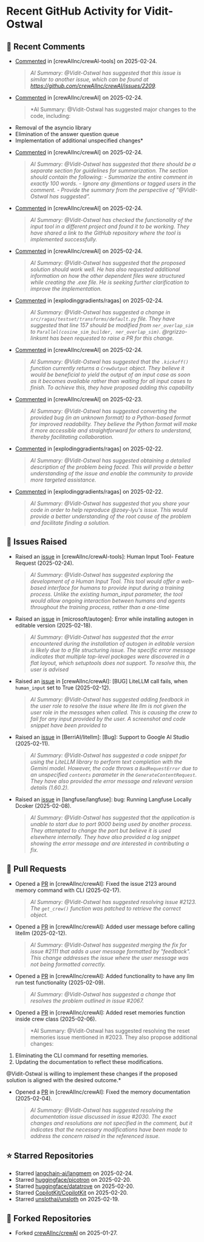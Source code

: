 # Recent GitHub Activity for Vidit-Ostwal

## 💬 Recent Comments
- [Commented](https://github.com/crewAIInc/crewAI-tools/issues/223#issuecomment-2679221846) in [crewAIInc/crewAI-tools] on 2025-02-24.
  > *AI Summary: @Vidit-Ostwal has suggested that this issue is similar to another issue, which can be found at https://github.com/crewAIInc/crewAI/issues/2209.*
- [Commented](https://github.com/crewAIInc/crewAI/issues/2209#issuecomment-2679194991) in [crewAIInc/crewAI] on 2025-02-24.
  > *AI Summary: @Vidit-Ostwal has suggested major changes to the code, including:

* Removal of the asyncio library
* Elimination of the answer question queue
* Implementation of additional unspecified changes*
- [Commented](https://github.com/crewAIInc/crewAI/issues/2209#issuecomment-2679150186) in [crewAIInc/crewAI] on 2025-02-24.
  > *AI Summary: @Vidit-Ostwal has suggested that there should be a separate section for guidelines for summarization. The section should contain the following: - Summarize the entire comment in exactly 100 words. - Ignore any @mentions or tagged users in the comment. - Provide the summary from the perspective of "@Vidit-Ostwal has suggested".*
- [Commented](https://github.com/crewAIInc/crewAI/issues/2209#issuecomment-2679140315) in [crewAIInc/crewAI] on 2025-02-24.
  > *AI Summary: @Vidit-Ostwal has checked the functionality of the input tool in a different project and found it to be working. They have shared a link to the GitHub repository where the tool is implemented successfully.*
- [Commented](https://github.com/crewAIInc/crewAI/issues/2207#issuecomment-2678315696) in [crewAIInc/crewAI] on 2025-02-24.
  > *AI Summary: @Vidit-Ostwal has suggested that the proposed solution should work well. He has also requested additional information on how the other dependent files were structured while creating the .exe file. He is seeking further clarification to improve the implementation.*
- [Commented](https://github.com/explodinggradients/ragas/issues/1932#issuecomment-2678301644) in [explodinggradients/ragas] on 2025-02-24.
  > *AI Summary: @Vidit-Ostwal has suggested a change in `src/ragas/testset/transforms/default.py` file. They have suggested that line 157 should be modified from `ner_overlap_sim` to `Parallel(cosine_sim_builder, ner_overlap_sim)`. @rgrizzo-linksmt has been requested to raise a PR for this change.*
- [Commented](https://github.com/crewAIInc/crewAI/issues/2206#issuecomment-2677521676) in [crewAIInc/crewAI] on 2025-02-24.
  > *AI Summary: @Vidit-Ostwal has suggested that the `.kickoff()` function currently returns a `CrewOutput` object. They believe it would be beneficial to yield the output of an input case as soon as it becomes available rather than waiting for all input cases to finish. To achieve this, they have proposed adding this capability*
- [Commented](https://github.com/crewAIInc/crewAI/issues/2197#issuecomment-2676858424) in [crewAIInc/crewAI] on 2025-02-23.
  > *AI Summary: @Vidit-Ostwal has suggested converting the provided bug (in an unknown format) to a Python-based format for improved readability. They believe the Python format will make it more accessible and straightforward for others to understand, thereby facilitating collaboration.*
- [Commented](https://github.com/explodinggradients/ragas/issues/1932#issuecomment-2676191712) in [explodinggradients/ragas] on 2025-02-22.
  > *AI Summary: @Vidit-Ostwal has suggested obtaining a detailed description of the problem being faced. This will provide a better understanding of the issue and enable the community to provide more targeted assistance.*
- [Commented](https://github.com/explodinggradients/ragas/issues/1731#issuecomment-2676190883) in [explodinggradients/ragas] on 2025-02-22.
  > *AI Summary: @Vidit-Ostwal has suggested that you share your code in order to help reproduce @zoey-lyu's issue. This would provide a better understanding of the root cause of the problem and facilitate finding a solution.*

## 🐛 Issues Raised
- Raised an [issue](https://github.com/crewAIInc/crewAI-tools/issues/223) in [crewAIInc/crewAI-tools]: Human Input Tool- Feature Request (2025-02-24).
  > *AI Summary: @Vidit-Ostwal has suggested exploring the development of a Human Input Tool. This tool would offer a web-based interface for humans to provide input during a training process. Unlike the existing human_input parameter, the tool would allow ongoing interaction between humans and agents throughout the training process, rather than a one-time*
- Raised an [issue](https://github.com/microsoft/autogen/issues/5591) in [microsoft/autogen]: Error while installing autogen in editable version (2025-02-18).
  > *AI Summary: @Vidit-Ostwal has suggested that the error encountered during the installation of autogen in editable version is likely due to a file structuring issue. The specific error message indicates that multiple top-level packages were discovered in a flat layout, which setuptools does not support. To resolve this, the user is advised*
- Raised an [issue](https://github.com/crewAIInc/crewAI/issues/2111) in [crewAIInc/crewAI]: [BUG] LiteLLM call fails, when `human_input` set to True (2025-02-12).
  > *AI Summary: @Vidit-Ostwal has suggested adding feedback in the user role to resolve the issue where lite llm is not given the user role in the messages when called. This is causing the crew to fail for any input provided by the user. A screenshot and code snippet have been provided to*
- Raised an [issue](https://github.com/BerriAI/litellm/issues/8467) in [BerriAI/litellm]: [Bug]: Support to Google AI Studio (2025-02-11).
  > *AI Summary: @Vidit-Ostwal has suggested a code snippet for using the LiteLLM library to perform text completion with the Gemini model. However, the code throws a `BadRequestError` due to an unspecified `contents` parameter in the `GenerateContentRequest`. They have also provided the error message and relevant version details (1.60.2).*
- Raised an [issue](https://github.com/langfuse/langfuse/issues/5432) in [langfuse/langfuse]: bug: Running Langfuse Locally Dcoker (2025-02-08).
  > *AI Summary: @Vidit-Ostwal has suggested that the application is unable to start due to port 9000 being used by another process. They attempted to change the port but believe it is used elsewhere internally. They have also provided a log snippet showing the error message and are interested in contributing a fix.*

## 🚀 Pull Requests
- Opened a [PR](https://github.com/crewAIInc/crewAI/pull/2155) in [crewAIInc/crewAI]: Fixed the issue 2123 around memory command with CLI (2025-02-17).
  > *AI Summary: @Vidit-Ostwal has suggested resolving issue #2123. The `get_crew()` function was patched to retrieve the correct object.*
- Opened a [PR](https://github.com/crewAIInc/crewAI/pull/2112) in [crewAIInc/crewAI]: Added user message before calling litellm (2025-02-12).
  > *AI Summary: @Vidit-Ostwal has suggested merging the fix for issue #2111 that adds a user message formatted by "feedback". This change addresses the issue where the user message was not being formatted correctly.*
- Opened a [PR](https://github.com/crewAIInc/crewAI/pull/2071) in [crewAIInc/crewAI]: Added functionality to have any llm run test functionality (2025-02-09).
  > *AI Summary: @Vidit-Ostwal has suggested a change that resolves the problem outlined in issue #2067.*
- Opened a [PR](https://github.com/crewAIInc/crewAI/pull/2047) in [crewAIInc/crewAI]: Added reset memories function inside crew class (2025-02-06).
  > *AI Summary: @Vidit-Ostwal has suggested resolving the reset memories issue mentioned in #2023. They also propose additional changes:

1. Eliminating the CLI command for resetting memories.
2. Updating the documentation to reflect these modifications.

@Vidit-Ostwal is willing to implement these changes if the proposed solution is aligned with the desired outcome.*
- Opened a [PR](https://github.com/crewAIInc/crewAI/pull/2031) in [crewAIInc/crewAI]: Fixed the memory documentation (2025-02-04).
  > *AI Summary: @Vidit-Ostwal has suggested resolving the documentation issue discussed in issue #2030. The exact changes and resolutions are not specified in the comment, but it indicates that the necessary modifications have been made to address the concern raised in the referenced issue.*

## ⭐ Starred Repositories
- Starred [langchain-ai/langmem](https://github.com/langchain-ai/langmem) on 2025-02-24.
- Starred [huggingface/picotron](https://github.com/huggingface/picotron) on 2025-02-20.
- Starred [huggingface/datatrove](https://github.com/huggingface/datatrove) on 2025-02-20.
- Starred [CopilotKit/CopilotKit](https://github.com/CopilotKit/CopilotKit) on 2025-02-20.
- Starred [unslothai/unsloth](https://github.com/unslothai/unsloth) on 2025-02-19.

## 🍴 Forked Repositories
- Forked [crewAIInc/crewAI](https://github.com/Vidit-Ostwal/crewAI) on 2025-01-27.
